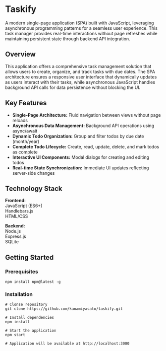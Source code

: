 # Taskify
A modern single-page application (SPA) built with JavaScript, leveraging asynchronous programming patterns for a seamless user experience. This task manager provides real-time interactions without page refreshes while maintaining persistent state through backend API integration.

## Overview
This application offers a comprehensive task management solution that allows users to create, organize, and track tasks with due dates. The SPA architecture ensures a responsive user interface that dynamically updates as users interact with their tasks, while asynchronous JavaScript handles background API calls for data persistence without blocking the UI.

## Key Features
- **Single-Page Architecture:** Fluid navigation between views without page reloads
- **Asynchronous Data Management:** Background API operations using async/await
- **Dynamic Todo Organization:** Group and filter todos by due date (month/year)
- **Complete Todo Lifecycle:** Create, read, update, delete, and mark todos as complete
- **Interactive UI Components:** Modal dialogs for creating and editing todos
- **Real-time State Synchronization:** Immediate UI updates reflecting server-side changes

## Technology Stack
**Frontend:**\
JavaScript (ES6+)\
Handlebars.js\
HTML/CSS

**Backend:**\
Node.js\
Express.js\
SQLite

## Getting Started
### Prerequisites
```
npm install npm@latest -g
```

### Installation
```
# Clonse repository
git clone https://github.com/kanamiyasato/taskify.git

# Install dependencies
npm install

# Start the application
npm start

# Application will be available at http://localhost:3000
```
